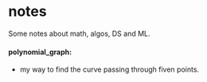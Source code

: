 # notes
Some notes about math, algos, DS and ML.

#### polynomial_graph:
- my way to find the curve passing through fiven points.
